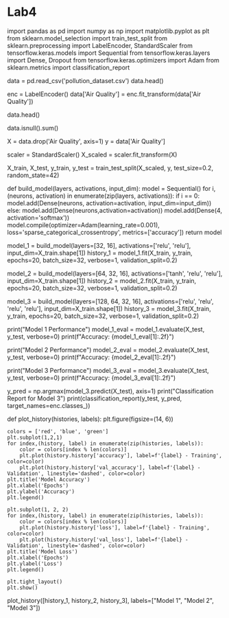 # Lab4

import pandas as pd
import numpy as np
import matplotlib.pyplot as plt
from sklearn.model_selection import train_test_split
from sklearn.preprocessing import LabelEncoder, StandardScaler
from tensorflow.keras.models import Sequential
from tensorflow.keras.layers import Dense, Dropout
from tensorflow.keras.optimizers import Adam
from sklearn.metrics import classification_report

data = pd.read_csv('pollution_dataset.csv')
data.head()

enc = LabelEncoder()
data['Air Quality'] = enc.fit_transform(data['Air Quality'])

data.head()

data.isnull().sum()

X = data.drop('Air Quality', axis=1)
y = data['Air Quality']

scaler = StandardScaler()
X_scaled = scaler.fit_transform(X)

X_train, X_test, y_train, y_test = train_test_split(X_scaled, y, test_size=0.2, random_state=42)

def build_model(layers, activations, input_dim):
    model = Sequential()
    for i, (neurons, activation) in enumerate(zip(layers, activations)):
        if i == 0:
            model.add(Dense(neurons, activation=activation, input_dim=input_dim))
        else:
            model.add(Dense(neurons,activation=activation))
    model.add(Dense(4, activation='softmax'))
    model.compile(optimizer=Adam(learning_rate=0.001), loss='sparse_categorical_crossentropy', metrics=['accuracy'])
    return model

model_1 = build_model(layers=[32, 16], activations=['relu', 'relu'], input_dim=X_train.shape[1])
history_1 = model_1.fit(X_train, y_train, epochs=20, batch_size=32, verbose=1, validation_split=0.2)

model_2 = build_model(layers=[64, 32, 16], activations=['tanh', 'relu', 'relu'], input_dim=X_train.shape[1])
history_2 = model_2.fit(X_train, y_train, epochs=20, batch_size=32, verbose=1, validation_split=0.2)

model_3 = build_model(layers=[128, 64, 32, 16], activations=['relu', 'relu', 'relu', 'relu'], input_dim=X_train.shape[1])
history_3 = model_3.fit(X_train, y_train, epochs=20, batch_size=32, verbose=1, validation_split=0.2)

print("Model 1 Performance")
model_1_eval = model_1.evaluate(X_test, y_test, verbose=0)
print(f"Accuracy: {model_1_eval[1]:.2f}")

print("Model 2 Performance")
model_2_eval = model_2.evaluate(X_test, y_test, verbose=0)
print(f"Accuracy: {model_2_eval[1]:.2f}")

print("Model 3 Performance")
model_3_eval = model_3.evaluate(X_test, y_test, verbose=0)
print(f"Accuracy: {model_3_eval[1]:.2f}")

y_pred = np.argmax(model_3.predict(X_test), axis=1)
print("Classification Report for Model 3")
print(classification_report(y_test, y_pred, target_names=enc.classes_))

def plot_history(histories, labels):
    plt.figure(figsize=(14, 6))

    colors = ['red', 'blue', 'green'] 
    plt.subplot(1,2,1)
    for index,(history, label) in enumerate(zip(histories, labels)):
        color = colors[index % len(colors)]
        plt.plot(history.history['accuracy'], label=f'{label} - Training', color=color)
        plt.plot(history.history['val_accuracy'], label=f'{label} - Validation', linestyle='dashed', color=color)
    plt.title('Model Accuracy')
    plt.xlabel('Epochs')
    plt.ylabel('Accuracy')
    plt.legend()

    plt.subplot(1, 2, 2)
    for index,(history, label) in enumerate(zip(histories, labels)):
        color = colors[index % len(colors)]
        plt.plot(history.history['loss'], label=f'{label} - Training', color=color)
        plt.plot(history.history['val_loss'], label=f'{label} - Validation', linestyle='dashed', color=color)
    plt.title('Model Loss')
    plt.xlabel('Epochs')
    plt.ylabel('Loss')
    plt.legend()
    
    plt.tight_layout()
    plt.show()

plot_history([history_1, history_2, history_3], labels=["Model 1", "Model 2", "Model 3"])


